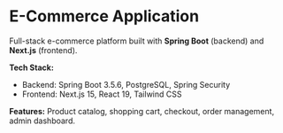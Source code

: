 # E-Commerce Application

Full-stack e-commerce platform built with **Spring Boot** (backend) and **Next.js** (frontend).

**Tech Stack:**
- Backend: Spring Boot 3.5.6, PostgreSQL, Spring Security
- Frontend: Next.js 15, React 19, Tailwind CSS

**Features:** Product catalog, shopping cart, checkout, order management, admin dashboard.